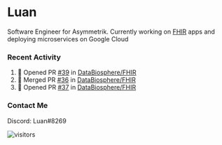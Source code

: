 # Luan

Software Engineer for Asymmetrik. Currently working on [FHIR](https://hl7.org/FHIR/) apps and deploying microservices on Google Cloud

### Recent Activity

<!--START_SECTION:activity-->
1. 💪 Opened PR [#39](https://github.com/DataBiosphere/FHIR/pull/39) in [DataBiosphere/FHIR](https://github.com/DataBiosphere/FHIR)
2. 🎉 Merged PR [#36](https://github.com/DataBiosphere/FHIR/pull/36) in [DataBiosphere/FHIR](https://github.com/DataBiosphere/FHIR)
3. 💪 Opened PR [#37](https://github.com/DataBiosphere/FHIR/pull/37) in [DataBiosphere/FHIR](https://github.com/DataBiosphere/FHIR)
<!--END_SECTION:activity-->

<!--START_SECTION:activity-->

### Contact Me

Discord: Luan#8269

![visitors](https://visitor-badge.glitch.me/badge?page_id=luan-asym.visitor-badge)
